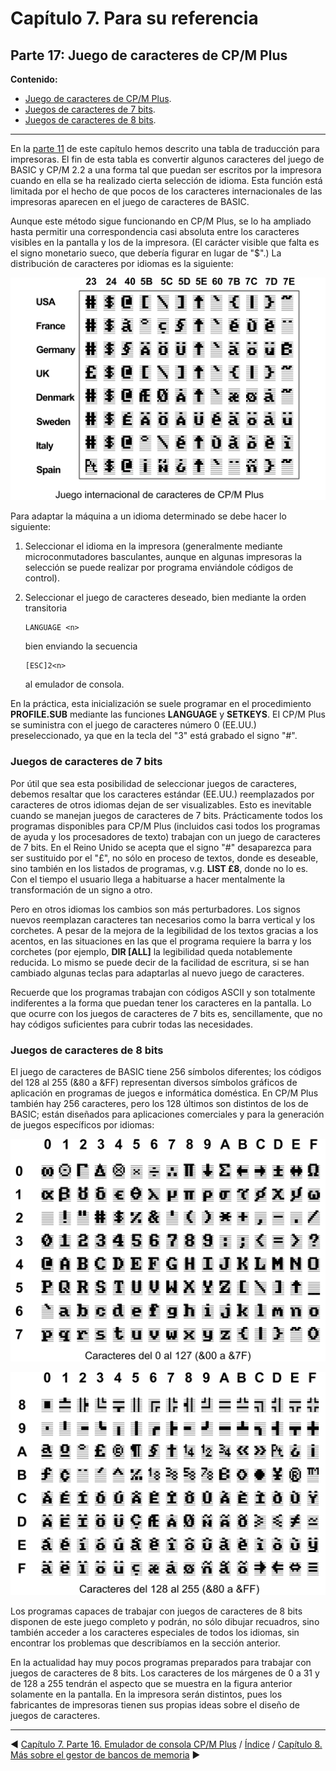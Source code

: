 # Capítulo 7. Para su referencia

## Parte 17: Juego de caracteres de CP/M Plus

**Contenido:**

* [Juego de caracteres de CP/M Plus](#juego-de-caracteres-de-cp-m-plus).
* [Juegos de caracteres de 7 bits](#juegos-de-caracteres-de-7-bits).
* [Juegos de caracteres de 8 bits](#juegos-de-caracteres-de-8-bits).

***
En la [parte 11](7.11.-Impresoras) de este capítulo hemos descrito una tabla de traducción para impresoras. El fin de esta tabla es convertir algunos caracteres del juego de BASIC y CP/M 2.2 a una forma tal que puedan ser escritos por la impresora cuando en ella se ha realizado cierta selección de idioma. Esta función está limitada por el hecho de que pocos de los caracteres internacionales de las impresoras aparecen en el juego de caracteres de BASIC.

Aunque este método sigue funcionando en CP/M Plus, se lo ha ampliado hasta permitir una correspondencia casi absoluta entre los caracteres visibles en la pantalla y los de la impresora. (El carácter visible que falta es el signo monetario sueco, que debería figurar en lugar de "$".) La distribución de caracteres por idiomas es la siguiente:

![](svg/c07-p17-i01.svg)

Para adaptar la máquina a un idioma determinado se debe hacer lo siguiente: 

1. Seleccionar el idioma en la impresora (generalmente mediante microconmutadores basculantes, aunque en algunas impresoras la selección se puede realizar por programa enviándole códigos de control). 

2. Seleccionar el juego de caracteres deseado, bien mediante la orden transitoria 

   ```
   LANGUAGE <n>
   ```

   bien enviando la secuencia
   ```
   [ESC]2<n>
   ```
   al emulador de consola.

En la práctica, esta inicialización se suele programar en el procedimiento **PROFILE.SUB** mediante las funciones **LANGUAGE** y **SETKEYS**. EI CP/M Plus se suministra con el juego de caracteres número 0 (EE.UU.) preseleccionado, ya que en la tecla del "3" está grabado el signo "#". 

### Juegos de caracteres de 7 bits

Por útil que sea esta posibilidad de seleccionar juegos de caracteres, debemos resaltar que los caracteres estándar (EE.UU.) reemplazados por caracteres de otros idiomas dejan de ser visualizables. Esto es inevitable cuando se manejan juegos de caracteres de 7 bits. Prácticamente todos los programas disponibles para CP/M Plus (incluidos casi todos los programas de ayuda y los procesadores de texto) trabajan con un juego de caracteres de 7 bits. En el Reino Unido se acepta que el signo "#" desaparezca para ser sustituido por el "£", no sólo en proceso de textos, donde es deseable, sino también en los listados de programas, v.g. **LIST £8**, donde no lo es. Con el tiempo el usuario llega a habituarse a hacer mentalmente la transformación de un signo a otro.

Pero en otros idiomas los cambios son más perturbadores. Los signos nuevos reemplazan caracteres tan necesarios como la barra vertical y los corchetes. A pesar de la mejora de la legibilidad de los textos gracias a los acentos, en las situaciones en las que el programa requiere la barra y los corchetes (por ejemplo, **DIR [ALL]** la legibilidad queda notablemente reducida. Lo mismo se puede decir de la facilidad de escritura, si se han cambiado algunas teclas para adaptarlas al nuevo juego de caracteres.

Recuerde que los programas trabajan con códigos ASCII y son totalmente indiferentes a la forma que puedan tener los caracteres en la pantalla. Lo que ocurre con los juegos de caracteres de 7 bits es, sencillamente, que no hay códigos suficientes para cubrir todas las necesidades. 

### Juegos de caracteres de 8 bits

El juego de caracteres de BASIC tiene 256 símbolos diferentes; los códigos del 128 al 255 (&80 a &FF) representan diversos símbolos gráficos de aplicación en programas de juegos e informática doméstica. En CP/M Plus también hay 256 caracteres, pero los 128 últimos son distintos de los de BASIC; están diseñados para aplicaciones comerciales y para la generación de juegos específicos por idiomas: 

![](svg/c07-p17-i02.svg)


   


![](svg/c07-p17-i03.svg)

Los programas capaces de trabajar con juegos de caracteres de 8 bits disponen de este juego completo y podrán, no sólo dibujar recuadros, sino también acceder a los caracteres especiales de todos los idiomas, sin encontrar los problemas que describíamos en la sección anterior.

En la actualidad hay muy pocos programas preparados para trabajar con juegos de caracteres de 8 bits. Los caracteres de los márgenes de 0 a 31 y de 128 a 255 tendrán el aspecto que se muestra en la figura anterior solamente en la pantalla. En la impresora serán distintos, pues los fabricantes de impresoras tienen sus propias ideas sobre el diseño de juegos de caracteres.

***

&#9664; [Capítulo 7. Parte 16. Emulador de consola CP/M Plus](7.16.-Emulador-de-consola-CP-M-Plus)   /  [Índice](0.03.-Contenido)  /   [Capítulo 8. Más sobre el gestor de bancos de memoria](8.00.-Capítulo-8.-Más-sobre-el-gestor-de-bancos-de-memoria) &#9654;